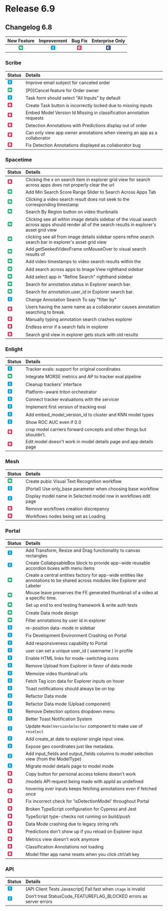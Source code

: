 # Release 6.9

## Changelog 6.8

| New Feature | Improvement | Bug Fix | Enterprise Only |
| :---: | :---: | :---: | :---: |
| ![](../../.gitbook/assets/new_feature%20%281%29%20%281%29%20%28231%29%20%281%29.jpg) | ![](../../.gitbook/assets/improvement%20%2819%29%20%28533%29.jpg) | ![](../../.gitbook/assets/bug%20%28196%29%20%28452%29%20%2818%29.jpg) | ![](../../.gitbook/assets/enterprise%20%2818%29%20%2816%29%20%281%29%20%2816%29.jpg) |

### Scribe

| Status | Details |
| :--- | :--- |
| ![](../../.gitbook/assets/improvement%20%2819%29%20%28394%29.jpg) | Improve email subject for canceled order |
| ![](../../.gitbook/assets/new_feature%20%281%29%20%281%29%20%2821%29.jpg) | \[P0\]Cancel feature for Order owner |
| ![](../../.gitbook/assets/improvement%20%2819%29%20%28477%29.jpg) | Task form should select "All Inputs" by default |
| ![](../../.gitbook/assets/bug%20%28196%29%20%28452%29%20%28641%29.jpg) | Create Task button is incorrectly locked due to missing inputs |
| ![](../../.gitbook/assets/bug%20%28196%29%20%28452%29%20%2850%29.jpg) | Embed Model Version Id Missing in classification annotation requests |
| ![](../../.gitbook/assets/bug%20%28196%29%20%28452%29%20%28234%29.jpg) | Detection Annotations with Predictions display out of order |
| ![](../../.gitbook/assets/bug%20%28196%29%20%28452%29%20%281073%29.jpg) | Can only view app owner annotations when viewing an app as a collaborator |
| ![](../../.gitbook/assets/bug%20%28196%29%20%28452%29%20%281071%29.jpg) | Fix Detection Annotations displayed as collaborator bug |

### Spacetime

| Status | Details |
| :--- | :--- |
| ![](../../.gitbook/assets/bug%20%28196%29%20%28452%29%20%28936%29.jpg) | Clicking the x on search item in explorer grid view for search across apps does not properly clear the url |
| ![](../../.gitbook/assets/new_feature%20%281%29%20%281%29%20%28365%29.jpg) | Add Min Search Score Range Slider to Search Across Apps Tab |
| ![](../../.gitbook/assets/new_feature%20%281%29%20%281%29%20%28245%29.jpg) | Clicking a video search result does not seek to the corresponding timestamp |
| ![](../../.gitbook/assets/new_feature%20%281%29%20%281%29%20%2864%29.jpg) | Search By Region button on video thunbnails |
| ![](../../.gitbook/assets/new_feature%20%281%29%20%281%29%20%28136%29.jpg) | Clicking see all within image details sidebar of the visual search across apps should render all of the search results in explorer's asset grid view |
| ![](../../.gitbook/assets/new_feature%20%281%29%20%281%29%20%28239%29.jpg) | clicking see all from image details sidebar opens refine search search bar in explorer's asset grid view |
| ![](../../.gitbook/assets/new_feature%20%281%29%20%281%29%20%28240%29.jpg) | Add getSeekedVideoFrame onMouseOver to visual search results of |
| ![](../../.gitbook/assets/new_feature%20%281%29%20%281%29%20%28106%29.jpg) | Add video timestamps to video search results within the |
| ![](../../.gitbook/assets/new_feature%20%281%29%20%281%29%20%28248%29.jpg) | Add search across apps to Image View righthand sidebar |
| ![](../../.gitbook/assets/new_feature%20%281%29%20%281%29%20%28131%29.jpg) | Add select app in "Refine Search" righthand sidebar |
| ![](../../.gitbook/assets/new_feature%20%281%29%20%281%29%20%28187%29.jpg) | Search for annotation.status in Explorer search bar. |
| ![](../../.gitbook/assets/new_feature%20%281%29%20%281%29%20%28178%29.jpg) | Search for annotation.user\_id in Explorer search bar. |
| ![](../../.gitbook/assets/improvement%20%2819%29%20%28721%29.jpg) | Change Annotation Search To say "filter by" |
| ![](../../.gitbook/assets/bug%20%28196%29%20%28452%29%20%28858%29.jpg) | Users having the same name as a collaborator causes annotation searching to break. |
| ![](../../.gitbook/assets/bug%20%28196%29%20%28452%29%20%2811%29.jpg) | Manually typing annotation search crashes explorer |
| ![](../../.gitbook/assets/bug%20%28196%29%20%28452%29%20%28698%29.jpg) | Endless error if a search fails in explorer |
| ![](../../.gitbook/assets/bug%20%28196%29%20%28452%29%20%28550%29.jpg) | Search grid view in explorer gets stuck with old results |

### Enlight

| Status | Details |
| :--- | :--- |
| ![](../../.gitbook/assets/improvement%20%2819%29%20%28245%29.jpg) | Tracker evals: support for original coordinates |
| ![](../../.gitbook/assets/new_feature%20%281%29%20%281%29%20%2885%29.jpg) | Integrate MORSE metrics and AP to tracker eval pipeline |
| ![](../../.gitbook/assets/improvement%20%2819%29%20%28693%29.jpg) | Cleanup trackers' interface |
| ![](../../.gitbook/assets/improvement%20%2819%29%20%28316%29.jpg) | Platform-aware triton orchestrator |
| ![](../../.gitbook/assets/improvement%20%2819%29%20%28641%29.jpg) | Connect tracker evaluations with the servicer |
| ![](../../.gitbook/assets/improvement%20%2819%29%20%28506%29.jpg) | Implement first version of tracking eval |
| ![](../../.gitbook/assets/improvement%20%2819%29%20%28339%29.jpg) | Add embed\_model\_version\_id to cluster and KNN model types |
| ![](../../.gitbook/assets/improvement%20%2819%29%20%28359%29.jpg) | Show ROC AUC even if 0.0 |
| ![](../../.gitbook/assets/bug%20%28196%29%20%28452%29%20%28450%29.jpg) | crop model carriers forward concepts and other things but shouldn’t. |
| ![](../../.gitbook/assets/bug%20%28196%29%20%28452%29%20%2870%29.jpg) | Edit model doesn't work in model details page and app details page |

### Mesh

| Status | Details |
| :--- | :--- |
| ![](../../.gitbook/assets/new_feature%20%281%29%20%281%29%20%28209%29.jpg) | Create pubic Visual Text Recognition workflow |
| ![](../../.gitbook/assets/improvement%20%2819%29%20%28156%29.jpg) | \[Portal\] Use only\_base parameter when choosing base workflow |
| ![](../../.gitbook/assets/improvement%20%2819%29%20%28355%29.jpg) | Display model name in Selected model row in workflows edit page |
| ![](../../.gitbook/assets/bug%20%28196%29%20%28452%29%20%28801%29.jpg) | Remove workflows creation discrepancy |
| ![](../../.gitbook/assets/bug%20%28196%29%20%28452%29%20%28265%29.jpg) | Workflows nodes being set as Loading |

### Portal

| Status | Details |
| :--- | :--- |
| ![](../../.gitbook/assets/improvement%20%2819%29%20%28185%29.jpg) | Add Transform, Resize and Drag functionality to canvas rectangles |
| ![](../../.gitbook/assets/improvement%20%2819%29%20%28346%29.jpg) | Create CollabpsableBox block to provide app-wide reusable accordion boxes with menu items |
| ![](../../.gitbook/assets/new_feature%20%281%29%20%281%29%20%28347%29.jpg) | Create a central entities factory for app-wide entities like annotations to be shared across modules like Explorer and Labeler |
| ![](../../.gitbook/assets/new_feature%20%281%29%20%281%29%20%28255%29.jpg) | Mouse leave preserves the FE generated thumbnail of a video at a specific time. |
| ![](../../.gitbook/assets/new_feature%20%281%29%20%281%29%20%28228%29.jpg) | Set up end to end testing framework & write auth tests |
| ![](../../.gitbook/assets/new_feature%20%281%29%20%281%29%20%2846%29.jpg) | Create Data mode design |
| ![](../../.gitbook/assets/new_feature%20%281%29%20%281%29%20%2849%29.jpg) | Filter annotations by user id in explorer |
| ![](../../.gitbook/assets/improvement%20%2819%29%20%2896%29.jpg) | re-position data-mode in sidebar |
| ![](../../.gitbook/assets/improvement%20%2819%29%20%28695%29.jpg) | Fix Development Environment Crashing on Portal |
| ![](../../.gitbook/assets/improvement%20%2819%29%20%28734%29.jpg) | Add responsiveness capability to Portal |
| ![](../../.gitbook/assets/improvement%20%2819%29%20%28396%29.jpg) | user can set a unique user\_id \( username \) in profile |
| ![](../../.gitbook/assets/improvement%20%2819%29%20%28524%29.jpg) | Enable HTML links for mode-switching icons |
| ![](../../.gitbook/assets/improvement%20%2819%29%20%28330%29.jpg) | Remove Upload from Explorer in favor of data mode |
| ![](../../.gitbook/assets/improvement%20%2819%29%20%28459%29.jpg) | Memoize video thumbnail urls |
| ![](../../.gitbook/assets/improvement%20%2819%29%20%2868%29.jpg) | Fetch Tag icon data for Explorer inputs on hover |
| ![](../../.gitbook/assets/improvement%20%2819%29%20%28663%29.jpg) | Toast notifications should always be on top |
| ![](../../.gitbook/assets/improvement%20%2819%29%20%28226%29.jpg) | Refactor Data mode |
| ![](../../.gitbook/assets/improvement%20%2819%29%20%28837%29.jpg) | Refactor Data mode \(Upload component\) |
| ![](../../.gitbook/assets/improvement%20%2819%29%20%28740%29.jpg) | Remove Detection options dropdown menu |
| ![](../../.gitbook/assets/improvement%20%2819%29%20%28296%29%20%281%29.jpg) | Better Toast Notification System |
| ![](../../.gitbook/assets/improvement%20%2819%29%20%28258%29.jpg) | Update `ModelVersionSelector` component to make use of `reselect` |
| ![](../../.gitbook/assets/improvement%20%2819%29%20%28686%29.jpg) | Add create\_at date to explorer single input view. |
| ![](../../.gitbook/assets/improvement%20%2819%29%20%28407%29.jpg) | Expose geo coordinates just like metadata. |
| ![](../../.gitbook/assets/improvement%20%2819%29%20%28551%29.jpg) | Add input\_fields and output\_fields columns to model selection view \(from the ModelType\) |
| ![](../../.gitbook/assets/improvement%20%2819%29%20%28147%29.jpg) | Migrate model details page to model mode |
| ![](../../.gitbook/assets/bug%20%28196%29%20%28452%29%20%28691%29.jpg) | Copy button for personal access tokens doesn't work |
| ![](../../.gitbook/assets/bug%20%28196%29%20%28452%29%20%28119%29.jpg) | /models API request being made with appId as undefined |
| ![](../../.gitbook/assets/bug%20%28196%29%20%28452%29%20%2857%29.jpg) | hovering over inputs keeps fetching annotations even if fetched once |
| ![](../../.gitbook/assets/bug%20%28196%29%20%28452%29%20%28376%29.jpg) | Fix incorrect check for 'isDetectionModel' throughout Portal |
| ![](../../.gitbook/assets/bug%20%28196%29%20%28452%29%20%28947%29.jpg) | Broken TypeScript configuration for Cypress and Jest |
| ![](../../.gitbook/assets/bug%20%28196%29%20%28452%29%20%28980%29%20%281%29.jpg) | TypeScript type-checks not running on build/push |
| ![](../../.gitbook/assets/bug%20%28196%29%20%28452%29%20%2868%29.jpg) | Data Mode crashing due to legacy string refs |
| ![](../../.gitbook/assets/bug%20%28196%29%20%28452%29%20%28835%29.jpg) | Predictions don't show up if you reload on Explorer input |
| ![](../../.gitbook/assets/bug%20%28196%29%20%28452%29%20%28121%29.jpg) | Metrics view doesn't work anymore |
| ![](../../.gitbook/assets/bug%20%28196%29%20%28452%29%20%2885%29.jpg) | Classification Annotations not loading |
| ![](../../.gitbook/assets/bug%20%28196%29%20%28452%29%20%28107%29.jpg) | Model filter app name resets when you click ctrl/alt key |

### API

| Status | Details |
| :--- | :--- |
| ![](../../.gitbook/assets/improvement%20%2819%29%20%28493%29.jpg) | \[API Client Tests Javascript\] Fail fast when `stage` is invalid |
| ![](../../.gitbook/assets/improvement%20%2819%29%20%28405%29.jpg) | Don’t treat StatusCode\_FEATUREFLAG\_BLOCKED errors as server errors |

